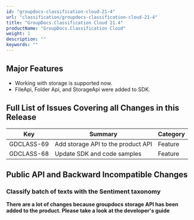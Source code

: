 ```yaml
---
id: "groupdocs-classification-cloud-21-4"
url: "classification/groupdocs-classification-cloud-21-4"
title: "GroupDocs.Classification Cloud 21.4"
productName: "GroupDocs.Classification Cloud"
weight: 1
description: ""
keywords: ""
---
```


## Major Features ##

* Working with storage is supported now.
* FileApi, Folder Api, and StorageApi were added to SDK.


## Full List of Issues Covering all Changes in this Release ##

|Key|Summary|Category
|---|---|---
|GDCLASS-69|Add storage API to the product API|Feature
|GDCLASS-68|Update SDK and code samples|Feature

## Public API and Backward Incompatible Changes ##

### Classify batch of texts with the Sentiment taxonomy ###

**There are a lot of changes because groupdocs storage API has been added to the product. Please take a look at the developer's guide**